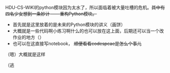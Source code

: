 HDU-CS-WIKI的python模块因为太水了，所以面临着被大量吐槽的危机。~~其中有四名少女想到一条妙计 ——重构Python模块。~~ 

- 首先就是这里放着的是未来的Python模块的讲义（画饼）
- 大概就是一些代码啊小练习啊什么的也可以放在这上面，后期还可以当一个改作业的地方（）
- 也可以在这直接写notebook， ~~顺便看看codespcae是怎么个事儿~~

（嗯）大概就是这样

（逃